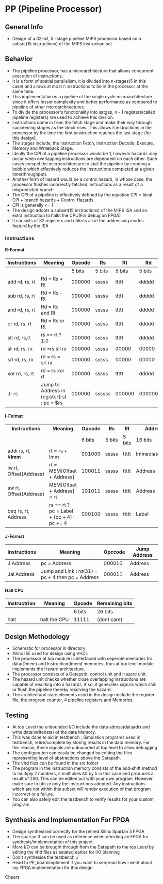 # PP (Pipeline Processor)
## General Info 
* Design of a 32-bit, 5 -stage pipeline MIPS processor based on a subset(15 instructions) of the MIPS instruction set
## Behavior
* The pipeline processor, has a microarchitecture that allows concurrent execution of instructions.
* It is a form of spatial parallelism, it is divided into n-stages(5 in this case) and allows at most n 
instructions to be in the processor at the same time.
* This implementation is a pipeline of the single cycle microarchitecture since it offers lesser complexity and better 
performance as compared to pipeline of other microarchitectures.
* To divide the processor's functionality into satges, n - 1 registers(called pipeline registers) are used to achieve 
this divsion.  
* Instructions come in from the fetch stage and make their way through succeeding stages as the clock rises. This allows 5 
instructions in the processor by the time the first iunstruction reaches the last stage (for this design).   
* The stages include; the Instruction Fetch, Instruction Decode, Execute, Memory and Writeback Stage.
* Ideally the CPI of a pipeline processor would be 1, however hazards may occur when overlapping instructions are dependent 
on each other. Such cases compel the microarchitecture to stall the pipeline by creating a bubble which effectively reduces 
the instructions completed at a given time(throughput).
* Another form of hazard would be a control hazard, in whose case, the processor flushes incorrectly fetched instructions 
as a result of a mispredicted branch.
* The CPI of a pipeline is effectively defined by the equation CPI = Ideal CPI + branch hazards + Control Hazards. 
* CPI is generally <= 1
* The design adopts a subset(15 instructions) of the MIPS ISA and an extra instruction to halkt the CPU(For debug on FPGA)
* It consists of 32 registers and utilizes all of the addressing modes featurd by the ISA

### Instructions 
#### R-Format
| Instructions | Meaning | Opcode | Rs | Rt | Rd | shamt | Funct|
|--------------|---------|--------|----|----|----|-------|------| 
| | | 6 bits| 5 bits | 5 bits | 5 bits | 5 bits | 6 bits|
| add rd, rs, rt| Rd = Rs + Rt | 000000| sssss| ttttt| ddddd| 00000| 100000| 
|sub rd, rs, rt| Rd = Rs -Rt|000000|sssss|ttttt|ddddd|00000| 100010|
|and rd, rs, rt|Rd = Rs and Rt |000000| sssss| ttttt | ddddd| 00000| 100100 |
|or rd, rs, rt|Rd = Rs or Rt |000000| sssss| ttttt | ddddd| 00000| 100101 |
|slt rd, rs,rt |rs == rt ? 1:0 |000000| sssss| ttttt | ddddd| 00000| 101010 |
|sll rd, rs, rx | rd =rs sll rx | 000000 | sssss | 00000 | 00000 | xxxxxx | 000000 |
| srl rd, rs, rx | rd = rs = srl rx | 000000 | sssss | 00000 | 00000 | xxxxxx | 000010 |  
| xor rd, rs, rt | rd = rs xor rt | 000000 | sssss | ttttt | ddddd | 00000 | 100110 |
|Jr rs  | Jump to Address in register(rs) : pc = $rs| 000000 | ssssss | 000000 | 000000 | 00000 | 001000 |  
#### I-Format
| Instructions | Meaning | Opcode | Rs | Rt | Address | 
|-|-|-|-|-|-|
|||6 bits| 5  bits | 5 bits | 16 bits |
|addi rs, rt, #**Imm**|rt = rs + Imm |001000| sssss | ttttt | Immediate(Imm)|
|lw rt, Offset(Address) | rt = MEM[Offset + Address] | 100011| sssss | ttttt | Address |
|sw rt, Offset(Address) | MEM[Offset + Address] = rt | 101011 | sssss| ttttt | Address |
|beq rs, rt, Address | rs == rt ? pc = Label + (pc + 4) : pc += 4 | 000100 | sssss | ttttt | Label | 

#### J-Format 
| Instructions | Meaning | Opccode | Jump Address |
|-|-|-|-|
|J Address | pc = Address | 000010 | Address |
| Jal Address | Jump and Link : $ra($31) = pc + 4 then pc = Address | 000011 | Address |  


#### Halt CPU
| Instructrion | Meaning | Opcode | Remaining bits |
|--------------|---------|--------|----------------|
| |  | 6 bits | 26 bits |
| halt         | halt the CPU | 11111 | (dont care) |
## Design Methodology
* Schematic for processor in directory
* Xilinx ISE used for design using VHDL
* The processor at top module is interfaced with seperate memories for data(Dmem) and Instruction(Imem) memories, thus at top level module implements the Havard architecture.
* The processor consists of a Datapath, control unit and Hazard unit.
* The hazard unit checks whether close overlapping instructions are capable of resulting into a hazards, if so, it generates 
signals which stall or flush the pipeline thereby resolving the hazard.
* The architectural state elements used in the design include the register file, the program counter, 4 pipeline registers and Memories.

## Testing 
 * At top Level the unbounded I/O include the data adress(dataadr) and write data(writedata) of the data Memory.
 * This was done to aid in testbench ; Simulation programs used in testbench, retire/complete by storing results in the data memory. For this reason, these signals are unbounded at top level to allow debugging
 * The configuration can easily be changed by editing the files representing level of abstractions above the Datapath.
 * The vhd files can be found in the src folder
 * The program in the instruction memory consists of the add-shift method to multiply 2 numbers, it multiplies 40 by 5 in this case and produces a result of 200. This can be edited out with your own program. However make sure to utilize only the instructions adopted. Any instructions which are not within this subset will render execution of that program incorrect or a failure.
 * You can also safely edit the testbench to verify results for your custom program.
 
## Synthesis and Implementation For FPGA
* Design synthesised correctly for the retired Xilinx Spartan 3 FPGA
* The spartan 3 can be used as reference when deciding an FPGA for synthesis/implementation of this project.
* More I/O can be brought through from the Datapath to the top Level by editing the vhd files as satated earlier for I/O planning
* Don't synthesise the testbench :/
* Head to PP_boardimplement if you want to see/read how i went about my FPGA implementation for this design

Cheers

